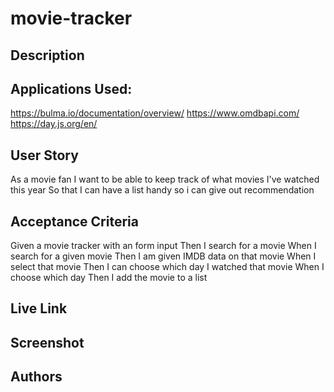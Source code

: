# movie-tracker

## Description 

## Applications Used: 
https://bulma.io/documentation/overview/
https://www.omdbapi.com/
https://day.js.org/en/


## User Story  
As a movie fan 
I want to be able to keep track of what movies I've watched this year
So that I can have a list handy so i can give out recommendation

## Acceptance Criteria 
Given a movie tracker with an form input
Then I search for a movie
When I search for a given movie 
Then I am given IMDB data on that movie
When I select that movie 
Then I can choose which day I watched that movie
When I choose which day 
Then I add the movie to a list 

## Live Link 

## Screenshot 


## Authors 
